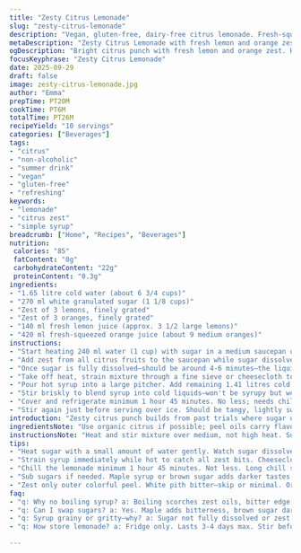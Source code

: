 ```yaml
---
title: "Zesty Citrus Lemonade"
slug: "zesty-citrus-lemonade"
description: "Vegan, gluten-free, dairy-free citrus lemonade. Fresh-squeezed oranges and lemons, bright zest. Sweetened simple syrup infuses the peel’s oils, stirred cold and chilled until crisp. Refreshing summer drink, tart, lightly sugary, with aromatic citrus oils carried in by hot syrup. No eggs, nuts, lactose. Adjust sugar for your heat tolerance or tartness preference. Great for picnics or easy non-alcoholic cocktails. Can swap agave or honey for sugar with modest tweak in sweetness profile. Emulsifies well without bitterness despite long zest steep."
metaDescription: "Zesty Citrus Lemonade with fresh lemon and orange zest plus bright juices. Cold syrup infusion blends tart and sweet for a refreshing chilled citrus punch."
ogDescription: "Bright citrus punch with fresh lemon and orange zest. Hot simple syrup draws oils, chilled long to settle tartness. Zingy, lightly sweet, crisp refreshment."
focusKeyphrase: "Zesty Citrus Lemonade"
date: 2025-09-29
draft: false
image: zesty-citrus-lemonade.jpg
author: "Emma"
prepTime: PT20M
cookTime: PT6M
totalTime: PT26M
recipeYield: "10 servings"
categories: ["Beverages"]
tags:
- "citrus"
- "non-alcoholic"
- "summer drink"
- "vegan"
- "gluten-free"
- "refreshing"
keywords:
- "lemonade"
- "citrus zest"
- "simple syrup"
breadcrumb: ["Home", "Recipes", "Beverages"]
nutrition: 
 calories: "85"
 fatContent: "0g"
 carbohydrateContent: "22g"
 proteinContent: "0.3g"
ingredients:
- "1.65 litre cold water (about 6 3/4 cups)"
- "270 ml white granulated sugar (1 1/8 cups)"
- "Zest of 3 lemons, finely grated"
- "Zest of 3 oranges, finely grated"
- "140 ml fresh lemon juice (approx. 3 1/2 large lemons)"
- "420 ml fresh-squeezed orange juice (about 9 medium oranges)"
instructions:
- "Start heating 240 ml water (1 cup) with sugar in a medium saucepan over medium heat."
- "Add zest from all citrus fruits to the saucepan while sugar dissolves, keep stirring gently."
- "Once sugar is fully dissolved—should be around 4-6 minutes—the liquid will smell vibrant and thick with citrus oils."
- "Take off heat, strain mixture through a fine sieve or cheesecloth to remove zest bits. Press lightly to extract maximum flavor but no pulp chunks."
- "Pour hot syrup into a large pitcher. Add remaining 1.41 litres cold water and all fresh lemon and orange juice."
- "Stir briskly to blend syrup into cold liquids—won't be syrupy but well-integrated bright flavors."
- "Cover and refrigerate minimum 1 hour 45 minutes. No less; needs chill to thicken aroma and settle acidity."
- "Stir again just before serving over ice. Should be tangy, lightly sweet with citrus brightness riding clean and crisp."
introduction: "Zesty citrus punch builds from past trials where sugar quantity varied wildly and left a syrup too thick or tart too dull. Learned that the key is heating just enough water to melt sugar and bloom zest oils, but not boil. That scorches zest, brings bitter edge. Using one less citrus in zest but upping juice balances body. The scent when syrup’s done—bright, fresh, sharp—is the clue syrup stage is perfect. Let it chill properly. You can taste the layers then. Citrus oils kick when syrup’s hot. Once cool, you get a smooth tart sip, not the harsh bite some mixes bring. I’ve swapped sugar for maple (bitter punch), tried chilled zest infusion (underwhelming). This balance—simple syrup hot, then cool mix—works every time. Takes patience but worth it. This ain’t just lemonade—it's a citrus symphony with zing and clarity."
ingredientsNote: "Use organic citrus if possible; peel oils carry flavor but also pesticides if commercial. For sugar, white granulated gives clean sweet body. Cane or beet works fine. Brown sugar or maple syrup changes flavor, darker notes emerge. For liquid amounts, scaling down is easy but keep ratio consistent—zest to juice and sugar to water. If fresh citrus not on hand, bottled juice can work but lacks that bright bite and aromatics; zest becomes even more critical then. Avoid zesting too white pith—that brings bitterness. Also watch juice freshness; old juice sours. Filtering zest with hot syrup essential to avoid gritty bits or lingering pulp. If impatient, chill with ice cubes but dilute—better to refrigerate gently for max zing. Tried blending zest in blender—too bitter and textural. Better to infuse then strain."
instructionsNote: "Heat and stir mixture over medium, not high heat. Sugar dissolves silently, no need for constant heavy stirring once melted; gentle swirl suffices. Watch for subtle scent burst—zest starts releasing oil. No boiling; that kills brightness. Strain through fine sieve or damp cheesecloth for clear syrup. Press zest gently but not hard; forced squeezing pulls bitterness. Pour hot syrup immediately over the cold water and fresh juices in the pitcher to merge flavors—prevents syrup thickening too hard before dilution. Chill minimum 1 hour 45 min—longer tension fades, aromatics settle. Stir again before serving to round flavor. Good served over big ice cubes or with fresh mint sprigs for contrast. Simple syrup stage is critical, so get that right. I've seen others rush this and end up bitter or flat. Trust the nose while syrup heats. Cooling time cannot be skipped; cold enhances drinkability and fuses flavors."
tips:
- "Heat sugar with a small amount of water gently. Watch sugar dissolve not boil. When scent picks up—zest oils bloom—stop stirring hard. Timing shaky but scent buzz tells. Boiling kills zest brightness, makes bitter. Use medium heat only. Stir ring-a-ring of flavor, slow swirl—not splash. Zest pressed gently, don’t squish. Bitterness lurks underneath force."
- "Strain syrup immediately while hot to catch all zest bits. Cheesecloth or fine sieve, whatever fits. Press slowly for max flavor without pulp chunks. Hot syrup carries oils better—pour over cold water and juice right after. Mix quick before syrup cools thick. Cold syrup means slick stay separate layers. Blend while warm to merge flavors."
- "Chill the lemonade minimum 1 hour 45 minutes. Not less. Long chill smooths edges, aroma settles, bite softens without dulling punch. Heat scent fades, flavor layers emerge. Don’t rush this step. Ice cubes mix too fast and dilute, ok in a pinch but not best. Gentle fridge cold best for tension release and aromatics."
- "Sub sugars if needed. Maple syrup or brown sugar adds darker tastes, changes body. Maple brings bitter side, adjust juice proportions or zest quantity cut. Brown sugar thickens syrup faster, affects mouthfeel. Agave swaps balance sweetness but watch syrup stage timing. Keep ratios tight or whole punch gets lost or muddled."
- "Zest only outer colorful peel. White pith bitter—skip or minimal. Organic citrus best. Pesticides cling peel oils, so washed/local or organic really matters. Fresh juice always beats bottled for bite and aroma but last resort works. More zest if bottled juice used to punch up aroma and bright notes. Blend then strain—no blender direct zest, too harsh."
faq:
- "q: Why no boiling syrup? a: Boiling scorches zest oils, bitter edge spikes. Heat just enough to melt sugar and release aroma. Watch for scent, not bubbles. Keeps brightness. Boil loses nuances. Stop early."
- "q: Can I swap sugars? a: Yes. Maple adds bitterness, brown sugar dark notes, agave sweeter but shifts balance. Adjust zest or juice. Less sugar okay for tart lovers. But syrup stage changes. Watch syrup thickness and timing while heating."
- "q: Syrup grainy or gritty—why? a: Sugar not fully dissolved or zest bits left. Stir gently so dissolve complete. Strain well immediately while warm. Press zest lightly, no pulp chunks. If impatient, chill dilutes flavor. Patience pays off."
- "q: How store lemonade? a: Fridge only. Lasts 3-4 days max. Stir before serving. Ice dilutes, so store undiluted. Can freeze but loses texture and aroma. Use airtight container to keep zest aroma and prevent fridge odors. Avoid sunlight or heat to maintain brightness."

---
```

